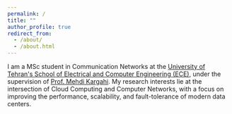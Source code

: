 ```yaml
---
permalink: /
title: ""
author_profile: true
redirect_from: 
  - /about/
  - /about.html
---
```


I am a MSc student in Communication Networks at the [University of Tehran's School of Electrical and Computer Engineering (ECE)](https://ece.ut.ac.ir/fa/), under the supervision of [Prof. Mehdi Kargahi](https://scholar.google.com/citations?view_op=list_works&hl=en&hl=en&user=oH19bK4AAAAJ&sortby=pubdate). My research interests lie at the intersection of Cloud Computing and Computer Networks, with a focus on improving the performance, scalability, and fault-tolerance of modern data centers.